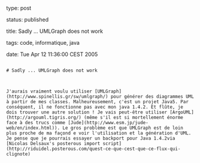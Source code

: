 type: post
status: published
title: Sadly ... UMLGraph does not work
tags: code, informatique, java
date: Tue Apr 12 11:36:00 CEST 2005
~~~~~~
# Sadly ... UMLGraph does not work

J'aurais vraiment voulu utiliser [UMLGraph](http://www.spinellis.gr/sw/umlgraph/) pour générer des diagrammes UML à partir de mes classes. Malheureusement, c'est un projet Java5. Par conséquent, il ne fonctionne pas avec mon java 1.4.2. Et flûte, je dois trouver une autre solution ! Je vais peut-être utiliser [ArgoUML](http://argouml.tigris.org/) (même s'il est si mortellement énorme face à des trucs comme [Jude](http://www.esm.jp/jude-web/en/index.html)). Le gros problème est que UMLGraph est de loin plus proche de ma façond e voir l'utilisation et la génération d'UML. Je pense que je pourrais essayer un backport pour Java 1.4.2via [Nicolas Delsaux's posterous import script](http://riduidel.posterous.com/quest-ce-que-cest-que-ce-flux-qui-clignote)